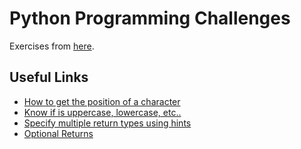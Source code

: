 # Python Programming Challenges

Exercises from [here](https://pythonprinciples.com/challenges).

## Useful Links

- [How to get the position of a character](https://stackoverflow.com/questions/2294493/how-to-get-the-position-of-a-character-in-python)
- [Know if is uppercase, lowercase, etc..](https://www.geeksforgeeks.org/isupper-islower-lower-upper-python-applications)
- [Specify multiple return types using hints](https://stackoverflow.com/questions/33945261/how-to-specify-multiple-return-types-using-type-hints)
- [Optional Returns](https://stackoverflow.com/questions/39429526/how-to-specify-nullable-return-type-with-type-hints)
